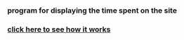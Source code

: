 ### program for displaying the time spent on the site
### [click here to see how it works](https://marekzemla.github.io/counter/)
